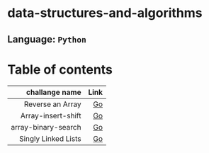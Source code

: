 # data-structures-and-algorithms

## Language: `Python`

# Table of contents

|challange name|Link|
|-----:|-----:|
Reverse an Array|[Go](code_challenges/array-reverse/README.md)
Array-insert-shift|[Go](code_challenges/array-insert-shift/README.md)
array-binary-search|[Go](code_challenges/array-binary-search/README.md)
Singly Linked Lists|[Go](code_challenges/Singly-Linked-Lists/Singly_Linked_Lists/README.md)




